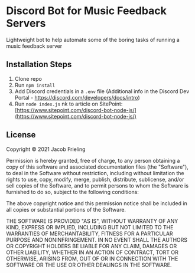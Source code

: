 # Discord Bot for Music Feedback Servers

Lightweight bot to help automate some of the boring tasks of running a  music feedback server

## Installation Steps
1. Clone repo
2. Run `npm install`
3. Add Discord credentials in a `.env` file (Additional info in the Discord Dev Portal - https://discord.com/developers/docs/intro)
3. Run `node index.js`
nk to article on SitePoint: [https://www.sitepoint.com/discord-bot-node-js/](https://www.sitepoint.com/discord-bot-node-js/)

## License

Copyright © 2021 Jacob Frieling


Permission is hereby granted, free of charge, to any person obtaining a copy of this software and associated documentation files (the "Software"), to deal in the Software without restriction, including without limitation the rights to use, copy, modify, merge, publish, distribute, sublicense, and/or sell copies of the Software, and to permit persons to whom the Software is furnished to do so, subject to the following conditions:

The above copyright notice and this permission notice shall be included in all copies or substantial portions of the Software.

THE SOFTWARE IS PROVIDED "AS IS", WITHOUT WARRANTY OF ANY KIND, EXPRESS OR IMPLIED, INCLUDING BUT NOT LIMITED TO THE WARRANTIES OF MERCHANTABILITY, FITNESS FOR A PARTICULAR PURPOSE AND NONINFRINGEMENT. IN NO EVENT SHALL THE AUTHORS OR COPYRIGHT HOLDERS BE LIABLE FOR ANY CLAIM, DAMAGES OR OTHER LIABILITY, WHETHER IN AN ACTION OF CONTRACT, TORT OR OTHERWISE, ARISING FROM, OUT OF OR IN CONNECTION WITH THE SOFTWARE OR THE USE OR OTHER DEALINGS IN THE SOFTWARE.
